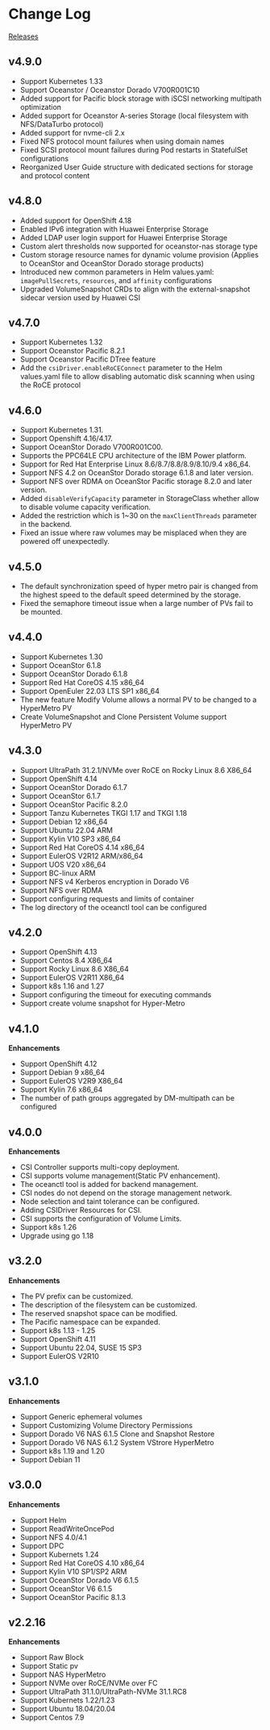 # Change Log

[Releases](https://github.com/Huawei/eSDK_K8S_Plugin/releases)

## v4.9.0
- Support Kubernetes 1.33
- Support Oceanstor / Oceanstor Dorado V700R001C10
- Added support for Pacific block storage with iSCSI networking multipath optimization
- Added support for Oceanstor A-series Storage (local filesystem with NFS/DataTurbo protocol)
- Added support for nvme-cli 2.x
- Fixed NFS protocol mount failures when using domain names
- Fixed SCSI protocol mount failures during Pod restarts in StatefulSet configurations
- Reorganized User Guide structure with dedicated sections for storage and protocol content

## v4.8.0

- Added support for OpenShift 4.18
- Enabled IPv6 integration with Huawei Enterprise Storage
- Added LDAP user login support for Huawei Enterprise Storage
- Custom alert thresholds now supported for oceanstor-nas storage type
- Custom storage resource names for dynamic volume provision (Applies to OceanStor and OceanStor Dorado storage products)
- Introduced new common parameters in Helm values.yaml:
  `imagePullSecrets`, `resources`, and `affinity` configurations
- Upgraded VolumeSnapshot CRDs to align with the external-snapshot sidecar version used by Huawei CSI

## v4.7.0

- Support Kubernetes 1.32
- Support Oceanstor Pacific 8.2.1
- Support Oceanstor Pacific DTree feature
- Add the `csiDriver.enableRoCEConnect` parameter to the Helm values.yaml file to allow disabling automatic disk scanning when using the RoCE protocol

## v4.6.0

- Support Kubernetes 1.31.
- Support Openshift 4.16/4.17.
- Support OceanStor Dorado V700R001C00.
- Supports the PPC64LE CPU architecture of the IBM Power platform.
- Support for Red Hat Enterprise Linux 8.6/8.7/8.8/8.9/8.10/9.4 x86_64.
- Support NFS 4.2 on OceanStor Dorado storage 6.1.8 and later version.
- Support NFS over RDMA on OceanStor Pacific storage 8.2.0 and later version.
- Added `disableVerifyCapacity` parameter in StorageClass whether allow to disable volume capacity verification.
- Added the restriction which is 1~30 on the `maxClientThreads` parameter in the backend.
- Fixed an issue where raw volumes may be misplaced when they are powered off unexpectedly.

## v4.5.0

- The default synchronization speed of hyper metro pair is changed from the highest speed to the default speed determined by the storage.
- Fixed the semaphore timeout issue when a large number of PVs fail to be mounted.

## v4.4.0

- Support Kubernetes 1.30
- Support OceanStor 6.1.8
- Support OceanStor Dorado 6.1.8
- Support Red Hat CoreOS 4.15 x86_64
- Support OpenEuler 22.03 LTS SP1 x86_64
- The new feature Modify Volume allows a normal PV to be changed to a HyperMetro PV
- Create VolumeSnapshot and Clone Persistent Volume support HyperMetro PV

## v4.3.0

- Support UltraPath 31.2.1/NVMe over RoCE on Rocky Linux 8.6 X86_64
- Support OpenShift 4.14
- Support OceanStor Dorado 6.1.7
- Support OceanStor 6.1.7
- Support OceanStor Pacific 8.2.0
- Support Tanzu Kubernetes TKGI 1.17 and TKGI 1.18
- Support Debian 12 x86_64
- Support Ubuntu 22.04 ARM
- Support Kylin V10 SP3 x86_64
- Support Red Hat CoreOS 4.14 x86_64
- Support EulerOS V2R12 ARM/x86_64
- Support UOS V20 x86_64
- Support BC-linux ARM
- Support NFS v4 Kerberos encryption in Dorado V6
- Support NFS over RDMA
- Support configuring requests and limits of container
- The log directory of the oceanctl tool can be configured

## v4.2.0

- Support OpenShift 4.13
- Support Centos 8.4 X86_64
- Support Rocky Linux 8.6 X86_64
- Support EulerOS V2R11 X86_64
- Support k8s 1.16 and 1.27
- Support configuring the timeout for executing commands
- Support create volume snapshot for Hyper-Metro

## v4.1.0

**Enhancements**

- Support OpenShift 4.12
- Support Debian 9 x86_64
- Support EulerOS V2R9 X86_64
- Support Kylin 7.6 x86_64
- The number of path groups aggregated by DM-multipath can be configured

## v4.0.0

**Enhancements**

- CSI Controller supports multi-copy deployment.
- CSI supports volume management(Static PV enhancement).
- The oceanctl tool is added for backend management.
- CSI nodes do not depend on the storage management network.
- Node selection and taint tolerance can be configured.
- Adding CSIDriver Resources for CSI.
- CSI supports the configuration of Volume Limits.
- Support k8s 1.26
- Upgrade using go 1.18

## v3.2.0

**Enhancements**

- The PV prefix can be customized.
- The description of the filesystem can be customized.
- The reserved snapshot space can be modified.
- The Pacific namespace can be expanded.
- Support k8s 1.13 - 1.25
- Support OpenShift 4.11
- Support Ubuntu 22.04, SUSE 15 SP3
- Support EulerOS V2R10

## v3.1.0

**Enhancements**

- Support Generic ephemeral volumes
- Support Customizing Volume Directory Permissions
- Support Dorado V6 NAS 6.1.5 Clone and Snapshot Restore
- Support Dorado V6 NAS 6.1.2 System VStrore HyperMetro
- Support k8s 1.19 and 1.20
- Support Debian 11

## v3.0.0

**Enhancements**

- Support Helm
- Support ReadWriteOncePod
- Support NFS 4.0/4.1
- Support DPC
- Support Kubernets 1.24
- Support Red Hat CoreOS 4.10 x86_64
- Support Kylin V10 SP1/SP2 ARM
- Support OceanStor Dorado V6 6.1.5
- Support OceanStor V6 6.1.5
- Support OceanStor Pacific 8.1.3

## v2.2.16

**Enhancements**

- Support Raw Block
- Support Static pv
- Support NAS HyperMetro
- Support NVMe over RoCE/NVMe over FC
- Support UltraPath 31.1.0/UltraPath-NVMe 31.1.RC8
- Support Kubernets 1.22/1.23
- Support Ubuntu 18.04/20.04
- Support Centos 7.9
